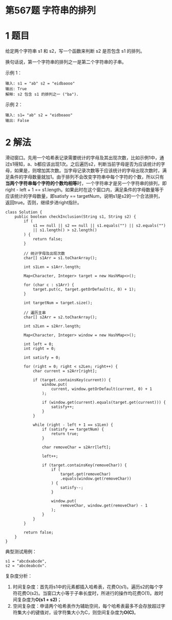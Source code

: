 # 第567题 字符串的排列

# 1 题目

给定两个字符串 s1 和 s2，写一个函数来判断 s2 是否包含 s1 的排列。

换句话说，第一个字符串的排列之一是第二个字符串的子串。

示例 1：

```
输入: s1 = "ab" s2 = "eidbaooo"
输出: True
解释: s2 包含 s1 的排列之一 ("ba").
```

示例 2：

```
输入: s1= "ab" s2 = "eidboaoo"
输出: False
```

# 2 解法

滑动窗口。先用一个哈希表记录需要统计的字母及其出现次数，比如示例1中，通过s1得知，a、b都应该出现1次。之后遍历s2，判断当前字母是否为应该统计的字母，如果是，则增加其次数。当字母记录次数等于应该统计的字母出现次数时，满足条件的字母数量就加1。由于排列不会改变字符串中每个字符的个数，所以只有**当两个字符串每个字符的个数均相等**时，一个字符串才是另一个字符串的排列，即right - left + 1 == s1.length。如果此时在这个窗口内，满足条件的字母数量等于应该统计的字母数量，即satisfy == targetNum，说明s1是s2的一个合法排列，返回true。否则，继续步进right指针。

```
class Solution {
    public boolean checkInclusion(String s1, String s2) {
        if (
            s1 == null || s2 == null || s1.equals("") || s2.equals("") 
            || s1.length() > s2.length()
        ) {
            return false;
        }

        // 统计字母及出现次数
        char[] s1Arr = s1.toCharArray();

        int s1Len = s1Arr.length;

        Map<Character, Integer> target = new HashMap<>();

        for (char c : s1Arr) {
            target.put(c, target.getOrDefault(c, 0) + 1);
        }

        int targetNum = target.size();

        // 遍历主串
        char[] s2Arr = s2.toCharArray();

        int s2Len = s2Arr.length;

        Map<Character, Integer> window = new HashMap<>();

        int left = 0;
        int right = 0;

        int satisfy = 0;

        for (right = 0; right < s2Len; right++) {
            char current = s2Arr[right];

            if (target.containsKey(current)) {
                window.put(
                	current, window.getOrDefault(current, 0) + 1
                );

                if (window.get(current).equals(target.get(current))) {
                    satisfy++;
                }
            }

            while (right - left + 1 == s1Len) {
                if (satisfy == targetNum) {
                    return true;
                }

                char removeChar = s2Arr[left];

                left++;

                if (target.containsKey(removeChar)) {
                    if (
                    	target.get(removeChar)
                    	.equals(window.get(removeChar))
                    ) {
                        satisfy--;
                    }

                    window.put(
                    	removeChar, window.get(removeChar) - 1
                    );
                }
            }
        }

        return false;
    }
}
```

典型测试用例：

```
s1 = "abcdxabcde",
s2 = "abcdeabcdx".
```

复杂度分析：

1. 时间复杂度：首先将s1中的元素都插入哈希表，花费O(s1)。遍历s2的每个字符花费O(s2)。当窗口大小等于子串长度时，所进行的操作均花费O(1)。故时间复杂度为**O(s1 + s2)**；
2. 空间复杂度：申请两个哈希表作为辅助空间，每个哈希表最多不会存放超过字符集大小的键值对，设字符集大小为C，则空间复杂度为**O(C)**。

